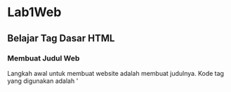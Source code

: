 # Lab1Web
## Belajar Tag Dasar HTML

### Membuat Judul Web
Langkah awal untuk membuat website adalah membuat judulnya. 
Kode tag yang digunakan adalah '<title>'
berikut tampilannya 

![Gambar 1](screenshot/ss2.png)

untuk kodingannya seperti ini 


![Gambar 2](screenshot/ss1.png)

### Membuat Paragraf 

Langkah selanjutnya adalah membuat paragraf. 
kode tag yang digunakan adalah `<p>` untuk codingan nya seperti ini

![Gambar 3](screenshot/ss4.png)

Tampilan di Browser Seperti ini

![Gambar 4](screenshot/ss3.png)

### Mengatur Atribut Paragraf

Berikut kode untuk mengatur atribut paragraf / align

Rata kanan kiri : `<p align="justify">`

Rata kanan : `<p align="right">`

Rata kiri : `<p align="left">`

Rata tengah : `<p align="center">`

Untuk Codingan nya sebagai berikut.

![Gambar 5](screenshot/ss5.png)

dan Tampilan di Browser seperti ini, paragraf pertama Menampilkan Rata Tengah
sedangkan paragraf kedua menunjukan Rata Kanan.

![Gambar 6](screenshot/ss6.png)

### Memberi Judul pada tiap Paragraf

Langkah selanjutnya adalah memberikan judul pada tiap Paragraf
kode yang dipakai adalah `<h>` untuk contoh codingan nya sebagai berikut

![Gambar 7](screenshot/ss8.png)

Berikut tampilannya di dalam Browser. Paragraf pertama berjudul <b>Belajar Dasar HTML</b> 
dan paragraf kedua berjudul <b>Paragraf Pada HTML</b>.

![Gambar 8](screenshot/ss7.png)

### Pemformatan Text 

Pemformatan text dilakukan untuk memodifikasi tampilan text pada browser supaya tampilan text lebih menarik.

Untuk kode yang dipakai sebagai berikut :

`<b>` : Bold text

`<strong>` : Important text

`<i>` :Italic text

`<em>` :Emphasized text

`<mark>` :Marked text

`<small>` :Smaller text

`<del>` :Deleted text

`<ins>` :Inserted text

`<sub>` :Subscript text

`<sup>` :Superscript text

Untuk contoh codingan nya sebagai berikut :

![Gambar 9](screenshot/ss10.png)

Tampilan Browser nya sebagai berikut :

![Gambar 10](screenshot/ss9.png)

